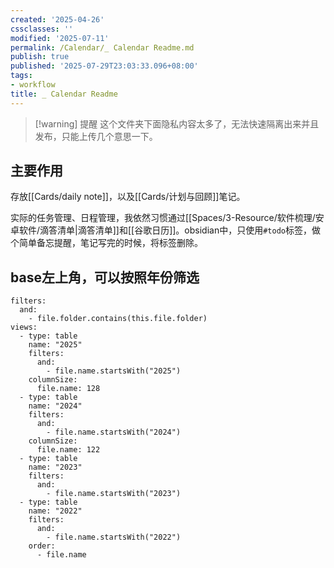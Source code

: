 ```yaml
---
created: '2025-04-26'
cssclasses: ''
modified: '2025-07-11'
permalink: /Calendar/_ Calendar Readme.md
publish: true
published: '2025-07-29T23:03:33.096+08:00'
tags:
- workflow
title: _ Calendar Readme
---
```

> [!warning] 提醒
> 这个文件夹下面隐私内容太多了，无法快速隔离出来并且发布，只能上传几个意思一下。

## 主要作用

存放[[Cards/daily note]]，以及[[Cards/计划与回顾]]笔记。

实际的任务管理、日程管理，我依然习惯通过[[Spaces/3-Resource/软件梳理/安卓软件/滴答清单\|滴答清单]]和[[谷歌日历]]。obsidian中，只使用`#todo`标签，做个简单备忘提醒，笔记写完的时候，将标签删除。

## base左上角，可以按照年份筛选

```base
filters:
  and:
    - file.folder.contains(this.file.folder)
views:
  - type: table
    name: "2025"
    filters:
      and:
        - file.name.startsWith("2025")
    columnSize:
      file.name: 128
  - type: table
    name: "2024"
    filters:
      and:
        - file.name.startsWith("2024")
    columnSize:
      file.name: 122
  - type: table
    name: "2023"
    filters:
      and:
        - file.name.startsWith("2023")
  - type: table
    name: "2022"
    filters:
      and:
        - file.name.startsWith("2022")
    order:
      - file.name

```

